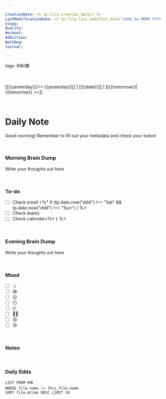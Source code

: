 ```yaml
---
 
CreationDate: <% tp.file.creation_date() %>    
LastModificationDate: <% tp.file.last_modified_date("dddd Do MMMM YYYY HH:mm:ss") %>
Sleep: 
Quality: 
Workout: 
Addiction:
WalkDog:
Journal:

---
```

tags: #🕸️/🟩️

<br>

[[{{yesterday}}|<< {{yesterday}}]] | [[{{date}}]] | [[{{tomorrow}}|{{tomorrow}} >>]]

<br>

# Daily Note

Good morning! Remember to fill out your metadata and check your todos!

<br>

### Morning Brain Dump
Write your thoughts out here

<br>

### To-do
- [ ] Check email <%* if (tp.date.now("ddd") !== "Sat" && tp.date.now("ddd") !== "Sun") { %>
- [ ] Check teams
- [ ] Check calendar<%* } %>

<br>

### Evening Brain Dump
Write your thoughts out here

<br>

### Mood
- [ ] ☺️
- [ ] 😄
- [ ] 😐
- [ ] 😶
- [ ] 🙄
- [ ] 🤷‍♂️
- [ ] 😞
- [ ] 😢

<br>

### Notes

<br>

### Daily Edits
```dataview
LIST FROM #🕸️  
WHERE file.name != this.file.name
SORT file.mtime DESC LIMIT 10
```